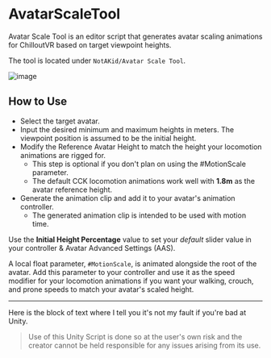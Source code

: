 # AvatarScaleTool

Avatar Scale Tool is an editor script that generates avatar scaling animations for ChilloutVR based on target viewpoint heights. 

The tool is located under `NotAKid/Avatar Scale Tool`.

![image](https://user-images.githubusercontent.com/37721153/235814026-253c4d63-5660-47f2-8a3a-3d5b7da93435.png)

## How to Use
* Select the target avatar.
* Input the desired minimum and maximum heights in meters. The viewpoint position is assumed to be the initial height.
* Modify the Reference Avatar Height to match the height your locomotion animations are rigged for. 
  * This step is optional if you don't plan on using the #MotionScale parameter.
  * The default CCK locomotion animations work well with **1.8m** as the avatar reference height.
* Generate the animation clip and add it to your avatar's animation controller.
  * The generated animation clip is intended to be used with motion time.

Use the **Initial Height Percentage** value to set your *default* slider value in your controller & Avatar Advanced Settings (AAS).

A local float parameter, `#MotionScale`, is animated alongside the root of the avatar. Add this parameter to your controller and use it as the speed modifier for your locomotion animations if you want your walking, crouch, and prone speeds to match your avatar's scaled height.
 
---

Here is the block of text where I tell you it's not my fault if you're bad at Unity.

> Use of this Unity Script is done so at the user's own risk and the creator cannot be held responsible for any issues arising from its use.

